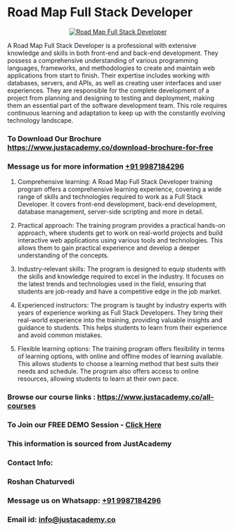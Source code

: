 # Road Map Full Stack Developer

<p align="center">
  <a href="https://justacademy.co/program-detail/mern-stack-development">
    <img src="https://justacademy.co/storage2/program_images/1704700408.webp" alt="Road Map Full Stack Developer">
  </a>
</p>


A Road Map Full Stack Developer is a professional with extensive knowledge and skills in both front-end and back-end development. They possess a comprehensive understanding of various programming languages, frameworks, and methodologies to create and maintain web applications from start to finish. Their expertise includes working with databases, servers, and APIs, as well as creating user interfaces and user experiences. They are responsible for the complete development of a project from planning and designing to testing and deployment, making them an essential part of the software development team. This role requires continuous learning and adaptation to keep up with the constantly evolving technology landscape. 
### To Download Our Brochure https://www.justacademy.co/download-brochure-for-free
### Message us for more information [+91 9987184296](https://api.whatsapp.com/send?phone=919987184296)
1) Comprehensive learning: A Road Map Full Stack Developer training program offers a comprehensive learning experience, covering a wide range of skills and technologies required to work as a Full Stack Developer. It covers front-end development, back-end development, database management, server-side scripting and more in detail.

2) Practical approach: The training program provides a practical hands-on approach, where students get to work on real-world projects and build interactive web applications using various tools and technologies. This allows them to gain practical experience and develop a deeper understanding of the concepts.

3) Industry-relevant skills: The program is designed to equip students with the skills and knowledge required to excel in the industry. It focuses on the latest trends and technologies used in the field, ensuring that students are job-ready and have a competitive edge in the job market.

4) Experienced instructors: The program is taught by industry experts with years of experience working as Full Stack Developers. They bring their real-world experience into the training, providing valuable insights and guidance to students. This helps students to learn from their experience and avoid common mistakes.

5) Flexible learning options: The training program offers flexibility in terms of learning options, with online and offline modes of learning available. This allows students to choose a learning method that best suits their needs and schedule. The program also offers access to online resources, allowing students to learn at their own pace.

### Browse our course links : https://www.justacademy.co/all-courses 
### To Join our FREE DEMO Session - [Click Here](https://www.justacademy.co/register-for-course-demo)


### This information is sourced from JustAcademy
### Contact Info:
### Roshan Chaturvedi
### Message us on Whatsapp: [+91 9987184296](https://api.whatsapp.com/send?phone=919987184296)
### Email id: [info@justacademy.co](mailto:info@justacademy.co)
                    